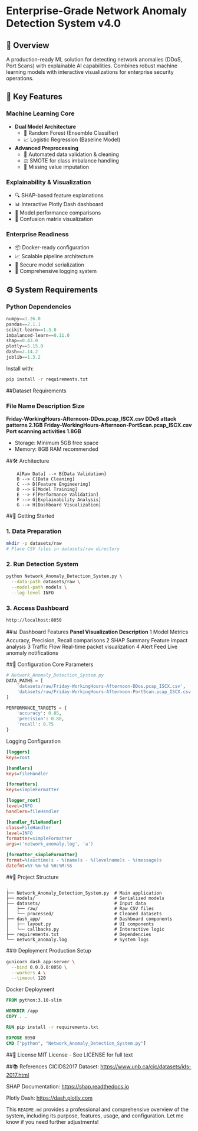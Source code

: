 # Enterprise-Grade Network Anomaly Detection System v4.0


## 📖 Overview
A production-ready ML solution for detecting network anomalies (DDoS, Port Scans) with explainable AI capabilities. Combines robust machine learning models with interactive visualizations for enterprise security operations.

## 🚀 Key Features
### Machine Learning Core
- **Dual Model Architecture**
  - 🎄 Random Forest (Ensemble Classifier)
  - 📈 Logistic Regression (Baseline Model)
- **Advanced Preprocessing**
  - 🔧 Automated data validation & cleaning
  - ⚖️ SMOTE for class imbalance handling
  - 🧹 Missing value imputation

### Explainability & Visualization
- 🔍 SHAP-based feature explanations
- 📊 Interactive Plotly Dash dashboard
- 🎯 Model performance comparisons
- 🧩 Confusion matrix visualization

### Enterprise Readiness
- 📦 Docker-ready configuration
- 📈 Scalable pipeline architecture
- 🔐 Secure model serialization
- 📝 Comprehensive logging system

## ⚙️ System Requirements
### Python Dependencies
```python
numpy==1.26.0
pandas==2.1.1
scikit-learn==1.3.0
imbalanced-learn==0.11.0
shap==0.43.0
plotly==5.15.0
dash==2.14.2
joblib==1.3.2
```
Install with:
```bash
pip install -r requirements.txt
```
##Dataset Requirements
### File Name	Description	Size
**Friday-WorkingHours-Afternoon-DDos.pcap_ISCX.csv	DDoS attack patterns	2.1GB**
**Friday-WorkingHours-Afternoon-PortScan.pcap_ISCX.csv	Port scanning activities	1.8GB**
- Storage: Minimum 5GB free space
- Memory: 8GB RAM recommended

##🛠️ Architecture
```bashgraph TD
    A[Raw Data] --> B{Data Validation}
    B --> C[Data Cleaning]
    C --> D[Feature Engineering]
    D --> E[Model Training]
    E --> F[Performance Validation]
    F --> G[Explainability Analysis]
    G --> H[Dashboard Visualization]
```

##🏃 Getting Started
### 1. Data Preparation
```bash
mkdir -p datasets/raw
# Place CSV files in datasets/raw directory
```
### 2. Run Detection System
```bash
python Network_Anomaly_Detection_System.py \
  --data-path datasets/raw \
  --model-path models \
  --log-level INFO
```
### 3. Access Dashboard
```bash
http://localhost:8050
```
##📊 Dashboard Features
**Panel	Visualization	Description**
1	Model Metrics	Accuracy, Precision, Recall comparisons
2	SHAP Summary	Feature impact analysis
3	Traffic Flow	Real-time packet visualization
4	Alert Feed	Live anomaly notifications

##🔧 Configuration
Core Parameters
```python
# Network_Anomaly_Detection_System.py
DATA_PATHS = [
    'datasets/raw/Friday-WorkingHours-Afternoon-DDos.pcap_ISCX.csv',
    'datasets/raw/Friday-WorkingHours-Afternoon-PortScan.pcap_ISCX.csv'
]

PERFORMANCE_TARGETS = {
    'accuracy': 0.85,
    'precision': 0.80,
    'recall': 0.75
}
```

Logging Configuration
```ini
[loggers]
keys=root

[handlers]
keys=fileHandler

[formatters]
keys=simpleFormatter

[logger_root]
level=INFO
handlers=fileHandler

[handler_fileHandler]
class=FileHandler
level=INFO
formatter=simpleFormatter
args=('network_anomaly.log', 'a')

[formatter_simpleFormatter]
format=%(asctime)s - %(name)s - %(levelname)s - %(message)s
datefmt=%Y-%m-%d %H:%M:%S
```
##📂 Project Structure
```
.
├── Network_Anomaly_Detection_System.py  # Main application
├── models/                              # Serialized models
├── datasets/                            # Input data
│   ├── raw/                             # Raw CSV files
│   └── processed/                       # Cleaned datasets
├── dash_app/                            # Dashboard components
│   ├── layout.py                        # UI components
│   └── callbacks.py                     # Interactive logic
├── requirements.txt                     # Dependencies
└── network_anomaly.log                  # System logs
```
##🌐 Deployment
Production Setup
```bash
gunicorn dash_app:server \
  --bind 0.0.0.0:8050 \
  --workers 4 \
  --timeout 120
```
Docker Deployment
```dockerfile
FROM python:3.10-slim

WORKDIR /app
COPY . .

RUN pip install -r requirements.txt

EXPOSE 8050
CMD ["python", "Network_Anomaly_Detection_System.py"]
```
##📜 License
MIT License - See LICENSE for full text

##📚 References
CICIDS2017 Dataset: https://www.unb.ca/cic/datasets/ids-2017.html

SHAP Documentation: https://shap.readthedocs.io

Plotly Dash: https://dash.plotly.com



This `README.md` provides a professional and comprehensive overview of the system, including its purpose, features, usage, and configuration. Let me know if you need further adjustments!
```
